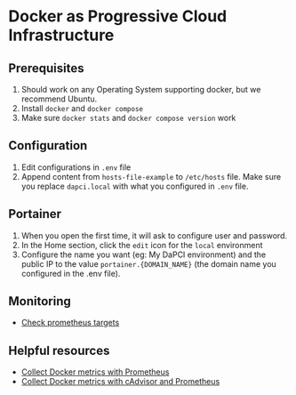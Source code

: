 # Docker as Progressive Cloud Infrastructure

## Prerequisites

1. Should work on any Operating System supporting docker, but we recommend Ubuntu.
2. Install `docker` and `docker compose`
3. Make sure `docker stats` and `docker compose version` work

## Configuration

1. Edit configurations in `.env` file
2. Append content from `hosts-file-example` to `/etc/hosts` file. Make sure you replace `dapci.local` with what you configured in `.env` file.

## Portainer

1. When you open the first time, it will ask to configure user and password.
2. In the Home section, click the `edit` icon for the `local` environment
3. Configure the name you want (eg: My DaPCI environment) and the public IP to the value `portainer.{DOMAIN_NAME}` (the domain name you configured in the .env file).

## Monitoring

- [Check prometheus targets](http://prometheus.dapci.local/targets)


## Helpful resources

- [Collect Docker metrics with Prometheus](https://docs.docker.com/config/daemon/prometheus/)
- [Collect Docker metrics with cAdvisor and Prometheus](https://prometheus.io/docs/guides/cadvisor/)

